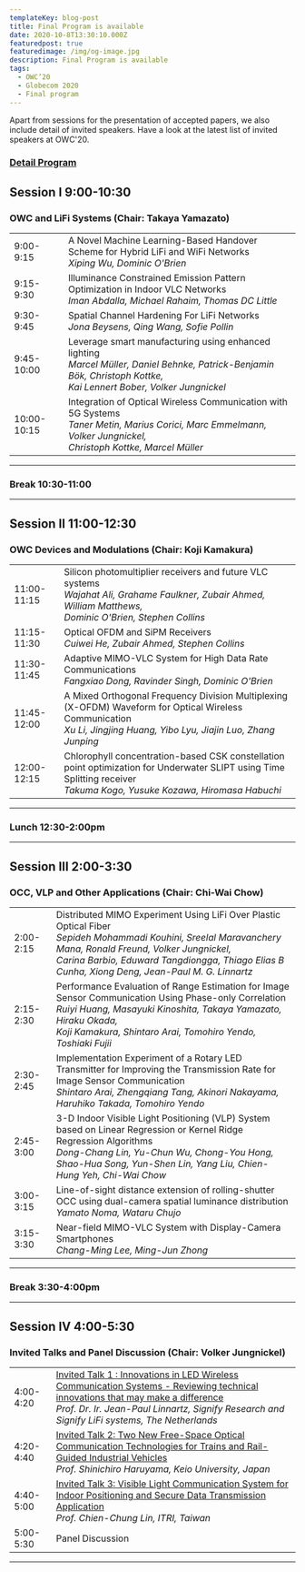 ```yaml
---
templateKey: blog-post
title: Final Program is available
date: 2020-10-8T13:30:10.000Z
featuredpost: true
featuredimage: /img/og-image.jpg
description: Final Program is available
tags:
  - OWC’20
  - Globecom 2020
  - Final program
---
```


Apart from sessions for the presentation of accepted papers, we also include detail of invited speakers. Have a look at the latest list of invited speakers at OWC'20.

### [Detail Program](http://yamazato.nuee.nagoya-u.ac.jp/owc2020/program/)

## Session I 9:00-10:30

### OWC and LiFi Systems (Chair: Takaya Yamazato)

|             |                                                                                                                                                                          |
| ----------- | ------------------------------------------------------------------------------------------------------------------------------------------------------------------------ |
| 9:00-9:15   | A Novel Machine Learning-Based Handover Scheme for Hybrid LiFi and WiFi Networks<br>_Xiping Wu, Dominic O'Brien_                                                         |
| 9:15-9:30   | Illuminance Constrained Emission Pattern Optimization in Indoor VLC Networks<br>_Iman Abdalla, Michael Rahaim, Thomas DC Little_                                         |
| 9:30-9:45   | Spatial Channel Hardening For LiFi Networks<br>_Jona Beysens, Qing Wang, Sofie Pollin_                                                                                   |
| 9:45-10:00  | Leverage smart manufacturing using enhanced lighting<br>_Marcel Müller, Daniel Behnke, Patrick-Benjamin Bök, Christoph Kottke, <br>Kai Lennert Bober, Volker Jungnickel_ |
| 10:00-10:15 | Integration of Optical Wireless Communication with 5G Systems<br>_Taner Metin, Marius Corici, Marc Emmelmann, Volker Jungnickel, <br>Christoph Kottke, Marcel Müller_    |

---

### Break 10:30-11:00

---

## Session II 11:00-12:30

### OWC Devices and Modulations (Chair: Koji Kamakura)

|             |                                                                                                                                                                           |
| ----------- | ------------------------------------------------------------------------------------------------------------------------------------------------------------------------- |
| 11:00-11:15 | Silicon photomultiplier receivers and future VLC systems<br>_Wajahat Ali, Grahame Faulkner, Zubair Ahmed, William Matthews,<br>Dominic O'Brien, Stephen Collins_          |
| 11:15-11:30 | Optical OFDM and SiPM Receivers<br>_Cuiwei He, Zubair Ahmed, Stephen Collins_                                                                                             |
| 11:30-11:45 | Adaptive MIMO-VLC System for High Data Rate Communications<br>_Fangxiao Dong, Ravinder Singh, Dominic O'Brien_                                                            |
| 11:45-12:00 | A Mixed Orthogonal Frequency Division Multiplexing (X-OFDM) Waveform for Optical Wireless Communication<br>_Xu Li, Jingjing Huang, Yibo Lyu, Jiajin Luo, Zhang Junping_   |
| 12:00-12:15 | Chlorophyll concentration-based CSK constellation point optimization for Underwater SLIPT using Time Splitting receiver<br>_Takuma Kogo, Yusuke Kozawa, Hiromasa Habuchi_ |

---

### Lunch 12:30-2:00pm

---

## Session III 2:00-3:30

### OCC, VLP and Other Applications (Chair: Chi-Wai Chow)

|           |                                                                                                                                                                                                                                                                  |
| --------- | ---------------------------------------------------------------------------------------------------------------------------------------------------------------------------------------------------------------------------------------------------------------- |
| 2:00-2:15 | Distributed MIMO Experiment Using LiFi Over Plastic Optical Fiber<br>_Sepideh Mohammadi Kouhini, Sreelal Maravanchery Mana, Ronald Freund, Volker Jungnickel,<br>Carina Barbio, Eduward Tangdiongga, Thiago Elias B Cunha, Xiong Deng, Jean-Paul M. G. Linnartz_ |
| 2:15-2:30 | Performance Evaluation of Range Estimation for Image Sensor Communication Using Phase-only Correlation<br>_Ruiyi Huang, Masayuki Kinoshita, Takaya Yamazato, Hiraku Okada,<br>Koji Kamakura, Shintaro Arai, Tomohiro Yendo, Toshiaki Fujii_                      |
| 2:30-2:45 | Implementation Experiment of a Rotary LED Transmitter for Improving the Transmission Rate for Image Sensor Communication<br>_Shintaro Arai, Zhengqiang Tang, Akinori Nakayama, Haruhiko Takada, Tomohiro Yendo_                                                  |
| 2:45-3:00 | 3-D Indoor Visible Light Positioning (VLP) System based on Linear Regression or Kernel Ridge Regression Algorithms<br>_Dong-Chang Lin, Yu-Chun Wu, Chong-You Hong, Shao-Hua Song, Yun-Shen Lin, Yang Liu, Chien-Hung Yeh, Chi-Wai Chow_                          |
| 3:00-3:15 | Line-of-sight distance extension of rolling-shutter OCC using dual-camera spatial luminance distribution<br>_Yamato Noma, Wataru Chujo_                                                                                                                          |
| 3:15-3:30 | Near-field MIMO-VLC System with Display-Camera Smartphones<br>_Chang-Ming Lee, Ming-Jun Zhong_                                                                                                                                                                   |

---

### Break 3:30-4:00pm

---

## Session IV 4:00-5:30

### Invited Talks and Panel Discussion (Chair: Volker Jungnickel)

|           |                                                                                                                                                                                                                                                                                                    |
| --------- | -------------------------------------------------------------------------------------------------------------------------------------------------------------------------------------------------------------------------------------------------------------------------------------------------- |
| 4:00-4:20 | [Invited Talk 1 : Innovations in LED Wireless Communication Systems - Reviewing technical innovations that may make a difference](/blog/2020-1110-Invited-Talk-1-Prof-Dr-Ir-Jean-Paul-Linnartz/)<br>_Prof. Dr. Ir. Jean-Paul Linnartz, Signify Research and Signify LiFi systems, The Netherlands_ |
| 4:20-4:40 | [Invited Talk 2: Two New Free-Space Optical Communication Technologies for Trains and Rail-Guided Industrial Vehicles](/blog/2020-1110-Invited-Talk-2-Prof-Shinichiro-Haruyama-Keio-University-Japan/)<br>_Prof. Shinichiro Haruyama, Keio University, Japan_                                      |
| 4:40-5:00 | [Invited Talk 3: Visible Light Communication System for Indoor Positioning and Secure Data Transmission Application](/blog/2020-1110-Invited-Talk-3-Prof-Chien-Chung-Lin-ITRI-Taiwan/)<br>_Prof. Chien-Chung Lin, ITRI, Taiwan_                                                                    |
| 5:00-5:30 | Panel Discussion                                                                                                                                                                                                                                                                                   |

---

